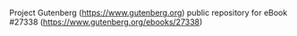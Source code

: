 Project Gutenberg (https://www.gutenberg.org) public repository for eBook #27338 (https://www.gutenberg.org/ebooks/27338)
